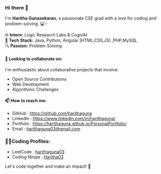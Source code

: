 ### Hi there 👋

I'm  **Haritha Gunasekaran**, a passionate CSE grad with a love for coding and problem-solving. 💻✨

🌐 **Intern:** Logic Research Labs & CogniAI  
🚀 **Tech Stack:** Java, Python, Angular [HTML,CSS,JS] ,PHP,MySQL     
🔍 **Passion:** Problem Solving  

#### 👯 Looking to collaborate on:

I'm enthusiastic about collaborative projects that involve:

- Open Source Contributions
- Web Development
- Algorithmic Challenges
  
#### 📫 How to reach me:

- GitHub    : https://github.com/harithaguna
- LinkedIn  : https://www.linkedin.com/in/harithaguna/
- Portfolio : https://harithaguna.github.io/PersonalPortfolio/
- Email     : harithaguna03@gmail.com

### 👩‍💻Coding Profiles:
- LeetCode      : [harithaguna03](https://leetcode.com/harithaguna03/)
- Coding Ninjas : [Haritha03](https://www.codingninjas.com/studio/profile/Haritha03)

Let's code together and make an impact! 🌟
